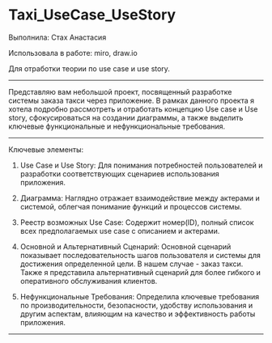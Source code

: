 # Taxi_UseCase_UseStory 

Выполнила: Стах Анастасия

Использовала в работе: miro, draw.io

Для отработки теории по use case и use story.

---

Представляю вам небольшой проект, посвященный разработке системы заказа такси через приложение. В рамках данного проекта я хотела подробно рассмотреть и отработать концепцию Use case и Use story, сфокусироваться на создании диаграммы, а также выделить ключевые функциональные и нефункциональные требования.

---

Ключевые элементы:

1. Use Case и Use Story:  Для понимания потребностей пользователей и разработки соответствующих сценариев использования приложения.
   
2. Диаграмма: Наглядно отражает взаимодействие между актерами и системой, облегчая понимание функций и процессов системы.
   
3. Реестр возможных Use Case: Содержит номер(ID), полный список всех предполагаемых use case с описанием и актерами.
   
4. Основной и Альтернативный Сценарий: Основной сценарий показывает последовательность шагов пользователя и системы для достижения определенной цели. В нашем случае - заказ такси. Также я представила альтернативный сценарий для более гибкого и оперативного обслуживания клиентов.
   
5. Нефункциональные Требования: Определила ключевые требования по производительности, безопасности, удобству использования и другим аспектам, влияющим на качество и эффективность работы приложения.

---

